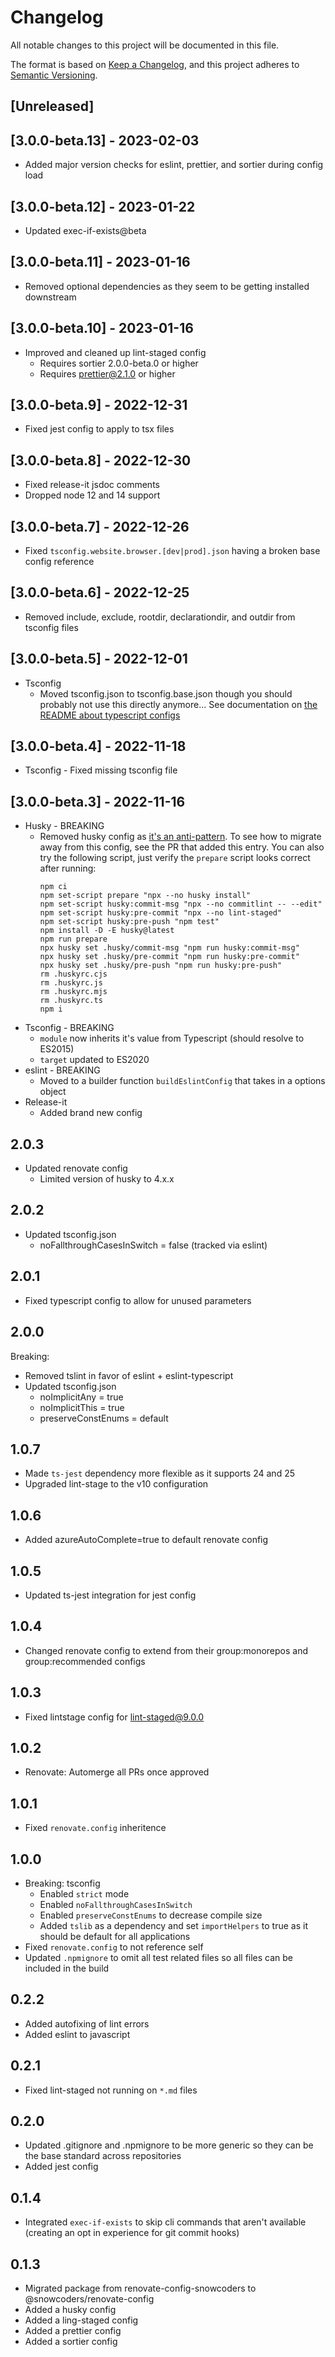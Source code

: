 # Changelog

All notable changes to this project will be documented in this file.

The format is based on [Keep a Changelog](https://keepachangelog.com/en/1.0.0/),
and this project adheres to [Semantic Versioning](https://semver.org/spec/v2.0.0.html).

## [Unreleased]

## [3.0.0-beta.13] - 2023-02-03

- Added major version checks for eslint, prettier, and sortier during config load

## [3.0.0-beta.12] - 2023-01-22

- Updated exec-if-exists@beta

## [3.0.0-beta.11] - 2023-01-16

- Removed optional dependencies as they seem to be getting installed downstream

## [3.0.0-beta.10] - 2023-01-16

- Improved and cleaned up lint-staged config
  - Requires sortier 2.0.0-beta.0 or higher
  - Requires prettier@2.1.0 or higher

## [3.0.0-beta.9] - 2022-12-31

- Fixed jest config to apply to tsx files

## [3.0.0-beta.8] - 2022-12-30

- Fixed release-it jsdoc comments
- Dropped node 12 and 14 support

## [3.0.0-beta.7] - 2022-12-26

- Fixed `tsconfig.website.browser.[dev|prod].json` having a broken base config reference

## [3.0.0-beta.6] - 2022-12-25

- Removed include, exclude, rootdir, declarationdir, and outdir from tsconfig files

## [3.0.0-beta.5] - 2022-12-01

- Tsconfig
  - Moved tsconfig.json to tsconfig.base.json though you should probably not use this directly anymore... See documentation on [the README about typescript configs](./README.md#typescript-config)

## [3.0.0-beta.4] - 2022-11-18

- Tsconfig - Fixed missing tsconfig file

## [3.0.0-beta.3] - 2022-11-16

- Husky - BREAKING
  - Removed husky config as [it's an anti-pattern](https://github.com/typicode/husky/issues/1047). To see how to migrate away from this config, see the PR that added this entry. You can also try the following script, just verify the `prepare` script looks correct after running:
    ```
    npm ci
    npm set-script prepare "npx --no husky install"
    npm set-script husky:commit-msg "npx --no commitlint -- --edit"
    npm set-script husky:pre-commit "npx --no lint-staged"
    npm set-script husky:pre-push "npm test"
    npm install -D -E husky@latest
    npm run prepare
    npx husky set .husky/commit-msg "npm run husky:commit-msg"
    npx husky set .husky/pre-commit "npm run husky:pre-commit"
    npx husky set .husky/pre-push "npm run husky:pre-push"
    rm .huskyrc.cjs
    rm .huskyrc.js
    rm .huskyrc.mjs
    rm .huskyrc.ts
    npm i
    ```
- Tsconfig - BREAKING
  - `module` now inherits it's value from Typescript (should resolve to ES2015)
  - `target` updated to ES2020
- eslint - BREAKING
  - Moved to a builder function `buildEslintConfig` that takes in a options object
- Release-it
  - Added brand new config

## 2.0.3

- Updated renovate config
  - Limited version of husky to 4.x.x

## 2.0.2

- Updated tsconfig.json
  - noFallthroughCasesInSwitch = false (tracked via eslint)

## 2.0.1

- Fixed typescript config to allow for unused parameters

## 2.0.0

Breaking:

- Removed tslint in favor of eslint + eslint-typescript
- Updated tsconfig.json
  - noImplicitAny = true
  - noImplicitThis = true
  - preserveConstEnums = default

## 1.0.7

- Made `ts-jest` dependency more flexible as it supports 24 and 25
- Upgraded lint-stage to the v10 configuration

## 1.0.6

- Added azureAutoComplete=true to default renovate config

## 1.0.5

- Updated ts-jest integration for jest config

## 1.0.4

- Changed renovate config to extend from their group:monorepos and group:recommended configs

## 1.0.3

- Fixed lintstage config for lint-staged@9.0.0

## 1.0.2

- Renovate: Automerge all PRs once approved

## 1.0.1

- Fixed `renovate.config` inheritence

## 1.0.0

- Breaking: tsconfig
  - Enabled `strict` mode
  - Enabled `noFallthroughCasesInSwitch`
  - Enabled `preserveConstEnums` to decrease compile size
  - Added `tslib` as a dependency and set `importHelpers` to true as it should be default for all applications
- Fixed `renovate.config` to not reference self
- Updated `.npmignore` to omit all test related files so all files can be included in the build

## 0.2.2

- Added autofixing of lint errors
- Added eslint to javascript

## 0.2.1

- Fixed lint-staged not running on `*.md` files

## 0.2.0

- Updated .gitignore and .npmignore to be more generic so they can be the base standard across repositories
- Added jest config

## 0.1.4

- Integrated `exec-if-exists` to skip cli commands that aren't available (creating an opt in experience for git commit hooks)

## 0.1.3

- Migrated package from renovate-config-snowcoders to @snowcoders/renovate-config
- Added a husky config
- Added a ling-staged config
- Added a prettier config
- Added a sortier config
